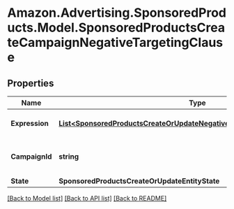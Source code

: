 # Amazon.Advertising.SponsoredProducts.Model.SponsoredProductsCreateCampaignNegativeTargetingClause

## Properties

Name | Type | Description | Notes
------------ | ------------- | ------------- | -------------
**Expression** | [**List&lt;SponsoredProductsCreateOrUpdateNegativeTargetingExpressionPredicate&gt;**](SponsoredProductsCreateOrUpdateNegativeTargetingExpressionPredicate.md) | The NegativeTargeting expression. | 
**CampaignId** | **string** | The identifier of the campaign to which this target is associated. | 
**State** | **SponsoredProductsCreateOrUpdateEntityState** |  | 

[[Back to Model list]](../README.md#documentation-for-models) [[Back to API list]](../README.md#documentation-for-api-endpoints) [[Back to README]](../README.md)


